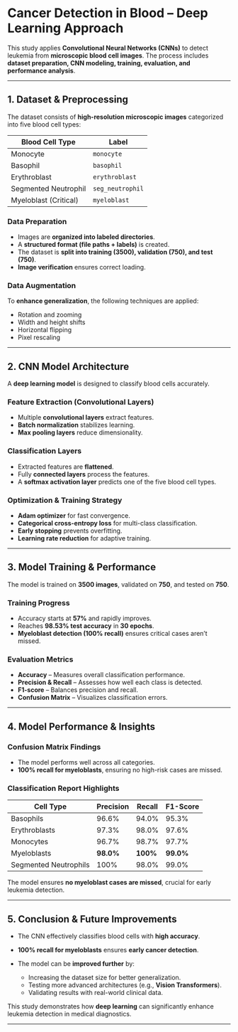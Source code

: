 # Cancer Detection in Blood – Deep Learning Approach

This study applies **Convolutional Neural Networks (CNNs)** to detect leukemia from **microscopic blood cell images**. The process includes **dataset preparation, CNN modeling, training, evaluation, and performance analysis**.

---

## 1. Dataset & Preprocessing  

The dataset consists of **high-resolution microscopic images** categorized into five blood cell types:  

| Blood Cell Type        | Label            |
|------------------------|-----------------|
| Monocyte              | `monocyte`       |
| Basophil              | `basophil`       |
| Erythroblast          | `erythroblast`   |
| Segmented Neutrophil  | `seg_neutrophil` |
| Myeloblast (Critical) | `myeloblast`     |

### Data Preparation  
- Images are **organized into labeled directories**.  
- A **structured format (file paths + labels)** is created.  
- The dataset is **split into training (3500), validation (750), and test (750)**.  
- **Image verification** ensures correct loading.  

### Data Augmentation  
To **enhance generalization**, the following techniques are applied:  

- Rotation and zooming  
- Width and height shifts  
- Horizontal flipping  
- Pixel rescaling  

---

## 2. CNN Model Architecture  

A **deep learning model** is designed to classify blood cells accurately.  

### Feature Extraction (Convolutional Layers)
- Multiple **convolutional layers** extract features.  
- **Batch normalization** stabilizes learning.  
- **Max pooling layers** reduce dimensionality.  

### Classification Layers
- Extracted features are **flattened**.  
- Fully **connected layers** process the features.  
- A **softmax activation layer** predicts one of the five blood cell types.  

### Optimization & Training Strategy
- **Adam optimizer** for fast convergence.  
- **Categorical cross-entropy loss** for multi-class classification.  
- **Early stopping** prevents overfitting.  
- **Learning rate reduction** for adaptive training.  

---

## 3. Model Training & Performance  

The model is trained on **3500 images**, validated on **750**, and tested on **750**.  

### Training Progress
- Accuracy starts at **57%** and rapidly improves.  
- Reaches **98.53% test accuracy** in **30 epochs**.  
- **Myeloblast detection (100% recall)** ensures critical cases aren’t missed.  

### Evaluation Metrics
- **Accuracy** – Measures overall classification performance.  
- **Precision & Recall** – Assesses how well each class is detected.  
- **F1-score** – Balances precision and recall.  
- **Confusion Matrix** – Visualizes classification errors.  

---

## 4. Model Performance & Insights  

### Confusion Matrix Findings
- The model performs well across all categories.  
- **100% recall for myeloblasts**, ensuring no high-risk cases are missed.  

### Classification Report Highlights
| Cell Type       | Precision | Recall  | F1-Score |
|----------------|-----------|---------|----------|
| Basophils     | 96.6%     | 94.0%   | 95.3%    |
| Erythroblasts | 97.3%     | 98.0%   | 97.6%    |
| Monocytes     | 96.7%     | 98.7%   | 97.7%    |
| Myeloblasts   | **98.0%** | **100%** | **99.0%** |
| Segmented Neutrophils | 100% | 98.0%  | 99.0%    |

The model ensures **no myeloblast cases are missed**, crucial for early leukemia detection.

---

## 5. Conclusion & Future Improvements  

- The CNN effectively classifies blood cells with **high accuracy**.  
- **100% recall for myeloblasts** ensures **early cancer detection**.  
- The model can be **improved further** by:  

  - Increasing the dataset size for better generalization.  
  - Testing more advanced architectures (e.g., **Vision Transformers**).  
  - Validating results with real-world clinical data.  

This study demonstrates how **deep learning** can significantly enhance leukemia detection in medical diagnostics.  

---

